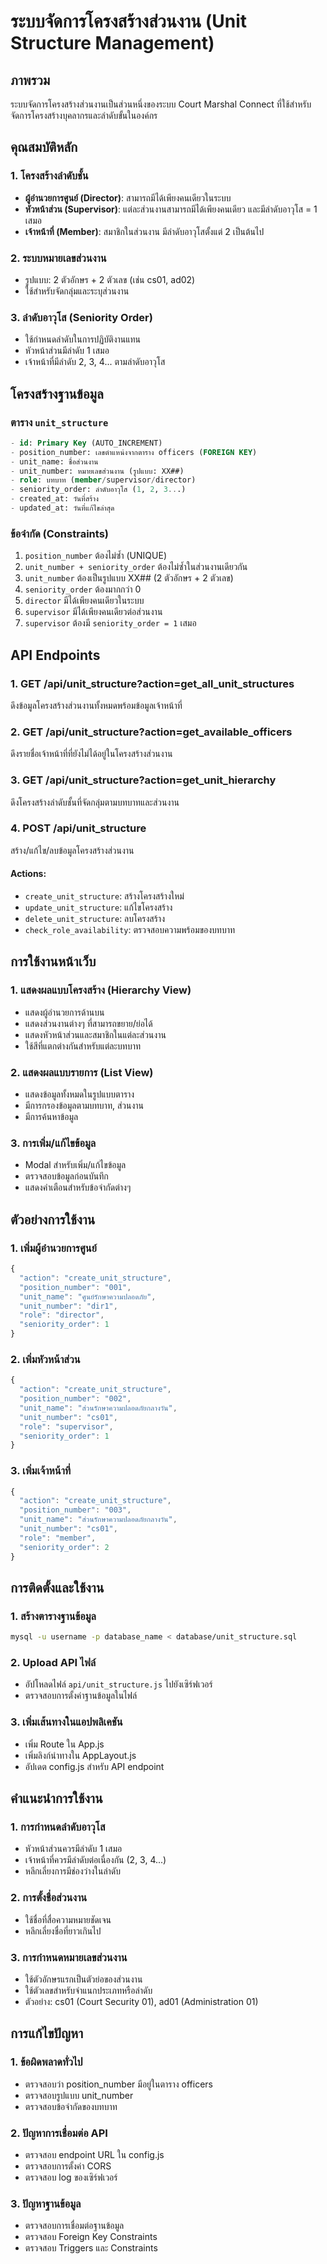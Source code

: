 # ระบบจัดการโครงสร้างส่วนงาน (Unit Structure Management)

## ภาพรวม
ระบบจัดการโครงสร้างส่วนงานเป็นส่วนหนึ่งของระบบ Court Marshal Connect ที่ใช้สำหรับจัดการโครงสร้างบุคลากรและลำดับขั้นในองค์กร

## คุณสมบัติหลัก

### 1. โครงสร้างลำดับชั้น
- **ผู้อำนวยการศูนย์ (Director)**: สามารถมีได้เพียงคนเดียวในระบบ
- **หัวหน้าส่วน (Supervisor)**: แต่ละส่วนงานสามารถมีได้เพียงคนเดียว และมีลำดับอาวุโส = 1 เสมอ
- **เจ้าหน้าที่ (Member)**: สมาชิกในส่วนงาน มีลำดับอาวุโสตั้งแต่ 2 เป็นต้นไป

### 2. ระบบหมายเลขส่วนงาน
- รูปแบบ: 2 ตัวอักษร + 2 ตัวเลข (เช่น cs01, ad02)
- ใช้สำหรับจัดกลุ่มและระบุส่วนงาน

### 3. ลำดับอาวุโส (Seniority Order)
- ใช้กำหนดลำดับในการปฏิบัติงานแทน
- หัวหน้าส่วนมีลำดับ 1 เสมอ
- เจ้าหน้าที่มีลำดับ 2, 3, 4... ตามลำดับอาวุโส

## โครงสร้างฐานข้อมูล

### ตาราง `unit_structure`
```sql
- id: Primary Key (AUTO_INCREMENT)
- position_number: เลขตำแหน่งจากตาราง officers (FOREIGN KEY)
- unit_name: ชื่อส่วนงาน
- unit_number: หมายเลขส่วนงาน (รูปแบบ: XX##)
- role: บทบาท (member/supervisor/director)
- seniority_order: ลำดับอาวุโส (1, 2, 3...)
- created_at: วันที่สร้าง
- updated_at: วันที่แก้ไขล่าสุด
```

### ข้อจำกัด (Constraints)
1. `position_number` ต้องไม่ซ้ำ (UNIQUE)
2. `unit_number + seniority_order` ต้องไม่ซ้ำในส่วนงานเดียวกัน
3. `unit_number` ต้องเป็นรูปแบบ XX## (2 ตัวอักษร + 2 ตัวเลข)
4. `seniority_order` ต้องมากกว่า 0
5. `director` มีได้เพียงคนเดียวในระบบ
6. `supervisor` มีได้เพียงคนเดียวต่อส่วนงาน
7. `supervisor` ต้องมี `seniority_order = 1` เสมอ

## API Endpoints

### 1. GET /api/unit_structure?action=get_all_unit_structures
ดึงข้อมูลโครงสร้างส่วนงานทั้งหมดพร้อมข้อมูลเจ้าหน้าที่

### 2. GET /api/unit_structure?action=get_available_officers
ดึงรายชื่อเจ้าหน้าที่ที่ยังไม่ได้อยู่ในโครงสร้างส่วนงาน

### 3. GET /api/unit_structure?action=get_unit_hierarchy
ดึงโครงสร้างลำดับชั้นที่จัดกลุ่มตามบทบาทและส่วนงาน

### 4. POST /api/unit_structure
สร้าง/แก้ไข/ลบข้อมูลโครงสร้างส่วนงาน

#### Actions:
- `create_unit_structure`: สร้างโครงสร้างใหม่
- `update_unit_structure`: แก้ไขโครงสร้าง
- `delete_unit_structure`: ลบโครงสร้าง
- `check_role_availability`: ตรวจสอบความพร้อมของบทบาท

## การใช้งานหน้าเว็บ

### 1. แสดงผลแบบโครงสร้าง (Hierarchy View)
- แสดงผู้อำนวยการด้านบน
- แสดงส่วนงานต่างๆ ที่สามารถขยาย/ย่อได้
- แสดงหัวหน้าส่วนและสมาชิกในแต่ละส่วนงาน
- ใช้สีที่แตกต่างกันสำหรับแต่ละบทบาท

### 2. แสดงผลแบบรายการ (List View)
- แสดงข้อมูลทั้งหมดในรูปแบบตาราง
- มีการกรองข้อมูลตามบทบาท, ส่วนงาน
- มีการค้นหาข้อมูล

### 3. การเพิ่ม/แก้ไขข้อมูล
- Modal สำหรับเพิ่ม/แก้ไขข้อมูล
- ตรวจสอบข้อมูลก่อนบันทึก
- แสดงคำเตือนสำหรับข้อจำกัดต่างๆ

## ตัวอย่างการใช้งาน

### 1. เพิ่มผู้อำนวยการศูนย์
```javascript
{
  "action": "create_unit_structure",
  "position_number": "001",
  "unit_name": "ศูนย์รักษาความปลอดภัย",
  "unit_number": "dir1",
  "role": "director",
  "seniority_order": 1
}
```

### 2. เพิ่มหัวหน้าส่วน
```javascript
{
  "action": "create_unit_structure",
  "position_number": "002",
  "unit_name": "ส่วนรักษาความปลอดภัยกลางวัน",
  "unit_number": "cs01",
  "role": "supervisor",
  "seniority_order": 1
}
```

### 3. เพิ่มเจ้าหน้าที่
```javascript
{
  "action": "create_unit_structure",
  "position_number": "003",
  "unit_name": "ส่วนรักษาความปลอดภัยกลางวัน",
  "unit_number": "cs01",
  "role": "member",
  "seniority_order": 2
}
```

## การติดตั้งและใช้งาน

### 1. สร้างตารางฐานข้อมูล
```bash
mysql -u username -p database_name < database/unit_structure.sql
```

### 2. Upload API ไฟล์
- อัปโหลดไฟล์ `api/unit_structure.js` ไปยังเซิร์ฟเวอร์
- ตรวจสอบการตั้งค่าฐานข้อมูลในไฟล์

### 3. เพิ่มเส้นทางในแอปพลิเคชัน
- เพิ่ม Route ใน App.js
- เพิ่มลิงก์นำทางใน AppLayout.js
- อัปเดต config.js สำหรับ API endpoint

## คำแนะนำการใช้งาน

### 1. การกำหนดลำดับอาวุโส
- หัวหน้าส่วนควรมีลำดับ 1 เสมอ
- เจ้าหน้าที่ควรมีลำดับต่อเนื่องกัน (2, 3, 4...)
- หลีกเลี่ยงการมีช่องว่างในลำดับ

### 2. การตั้งชื่อส่วนงาน
- ใช้ชื่อที่สื่อความหมายชัดเจน
- หลีกเลี่ยงชื่อที่ยาวเกินไป

### 3. การกำหนดหมายเลขส่วนงาน
- ใช้ตัวอักษรแรกเป็นตัวย่อของส่วนงาน
- ใช้ตัวเลขสำหรับจำแนกประเภทหรือลำดับ
- ตัวอย่าง: cs01 (Court Security 01), ad01 (Administration 01)

## การแก้ไขปัญหา

### 1. ข้อผิดพลาดทั่วไป
- ตรวจสอบว่า position_number มีอยู่ในตาราง officers
- ตรวจสอบรูปแบบ unit_number
- ตรวจสอบข้อจำกัดของบทบาท

### 2. ปัญหาการเชื่อมต่อ API
- ตรวจสอบ endpoint URL ใน config.js
- ตรวจสอบการตั้งค่า CORS
- ตรวจสอบ log ของเซิร์ฟเวอร์

### 3. ปัญหาฐานข้อมูล
- ตรวจสอบการเชื่อมต่อฐานข้อมูล
- ตรวจสอบ Foreign Key Constraints
- ตรวจสอบ Triggers และ Constraints

